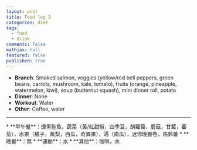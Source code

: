 ```yaml
---
layout: post
title: Food log 3
categories: diet
tags: 
  - food
  - drink
comments: false
mathjax: null
featured: false
published: true
---
```


* **Brunch**: Smoked salmon, veggies (yellow/red bell peppers, green beans, carrots, mushroom, kale, tomato), fruits (orange, pineapple, watermelon, kiwi), soup (butternut squash), mini dinner roll, potato
* **Dinner**: None
* **Workout**: Water
* **Other**: Coffee, water
<hr>
* **早午餐**：煙熏鮭魚，蔬菜（黃/紅甜椒，四季豆，胡蘿蔔，蘑菇，甘藍，蕃茄），水果（橘子，鳳梨，西瓜，奇異果），湯（南瓜），迷你晚餐卷，馬鈴薯
* **晚餐**：無
* **運動**：水
* **其他**：咖啡，水